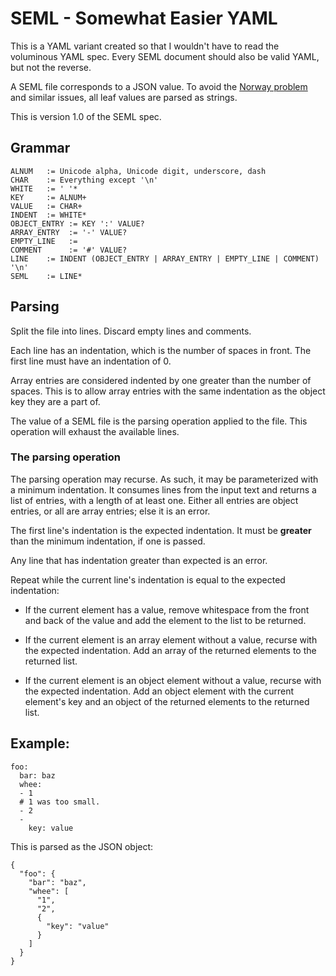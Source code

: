 # SEML - Somewhat Easier YAML

This is a YAML variant created so that I wouldn't have to read the voluminous YAML spec.
Every SEML document should also be valid YAML, but not the reverse.

A SEML file corresponds to a JSON value. To avoid the
[Norway problem](https://hitchdev.com/strictyaml/why/implicit-typing-removed/) and similar issues,
all leaf values are parsed as strings.

This is version 1.0 of the SEML spec.

## Grammar

```
ALNUM   := Unicode alpha, Unicode digit, underscore, dash
CHAR    := Everything except '\n'
WHITE   := ' '*
KEY     := ALNUM+
VALUE   := CHAR+
INDENT  := WHITE*
OBJECT_ENTRY := KEY ':' VALUE?
ARRAY_ENTRY  := '-' VALUE?
EMPTY_LINE   :=
COMMENT      := '#' VALUE?
LINE    := INDENT (OBJECT_ENTRY | ARRAY_ENTRY | EMPTY_LINE | COMMENT) '\n'
SEML    := LINE*
```

## Parsing

Split the file into lines. Discard empty lines and comments.

Each line has an indentation, which is the number of spaces in front.
The first line must have an indentation of 0.

Array entries are considered indented by one greater than the number of spaces.
This is to allow array entries with the same indentation as the object key they are a part of.

The value of a SEML file is the parsing operation applied to the file. This operation will
exhaust the available lines.

### The parsing operation

The parsing operation may recurse. As such, it may be parameterized with a minimum indentation.
It consumes lines from the input text and returns a list of entries, with a length of at least one.
Either all entries are object entries, or all are array entries; else it is an error.

The first line's indentation is the expected indentation. It must be **greater** than the minimum indentation,
if one is passed.

Any line that has indentation greater than expected is an error.

Repeat while the current line's indentation is equal to the expected indentation:

- If the current element has a value, remove whitespace from the front and back of the value and
add the element to the list to be returned.

- If the current element is an array element without a value, recurse with the expected indentation.
Add an array of the returned elements to the returned list.

- If the current element is an object element without a value, recurse with the expected indentation.
Add an object element with the current element's key and an object of the returned elements to the returned list.

## Example:

```
foo:
  bar: baz
  whee:
  - 1
  # 1 was too small.
  - 2
  -
    key: value
```

This is parsed as the JSON object:

```
{
  "foo": {
    "bar": "baz",
    "whee": [
      "1",
      "2",
      {
        "key": "value"
      }
    ]
  }
}
```
